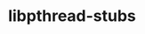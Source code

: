 ---
title: "libpthread-stubs"
layout: cache
categories: [package, develop-2023-11-26]
meta: {"versions": ["0.4"], "compilers": ["cce@=15.0.1", "gcc@=10.3.0", "gcc@=11.1.0", "gcc@=11.3.0", "gcc@=11.4.0", "gcc@=7.3.1", "gcc@=9.4.0", "oneapi@=2023.2.0"], "oss": ["amzn2", "rhel8", "sle_hpc15", "ubuntu20.04", "ubuntu22.04"], "platforms": ["linux"], "targets": ["aarch64", "neoverse_n1", "neoverse_v1", "ppc64le", "x86_64_v3", "x86_64_v4", "zen4"], "stacks": ["aws-isc", "aws-isc-aarch64", "data-vis-sdk", "e4s", "e4s-cray-rhel", "e4s-cray-sles", "e4s-neoverse_v1", "e4s-oneapi", "e4s-power", "e4s-rocm-external", "gpu-tests", "ml-linux-x86_64-rocm", "root"], "num_specs": 11, "num_specs_by_stack": {"root": 11, "aws-isc-aarch64": 2, "aws-isc": 1, "e4s-cray-rhel": 1, "e4s-cray-sles": 1, "e4s-neoverse_v1": 1, "e4s-power": 1, "gpu-tests": 1, "data-vis-sdk": 1, "e4s": 1, "e4s-rocm-external": 1, "e4s-oneapi": 1, "ml-linux-x86_64-rocm": 1}}
spec_details: [{"hash": "zmxqy3p4t2jvk6syubfrpg7tc63indq2", "compiler": "gcc@=7.3.1", "versions": ["0.4"], "os": "amzn2", "platform": "linux", "target": "aarch64", "variants": ["build_system=autotools"], "stacks": ["root", "aws-isc-aarch64"], "size": "-", "tarball": "https://binaries.spack.io/releases/develop-2023-11-26/build_cache/linux-amzn2-aarch64/gcc-7.3.1/libpthread-stubs-0.4/linux-amzn2-aarch64-gcc-7.3.1-libpthread-stubs-0.4-zmxqy3p4t2jvk6syubfrpg7tc63indq2.spack"}, {"hash": "bml6jocn64jgo6ldy7353dectpz7khj4", "compiler": "gcc@=7.3.1", "versions": ["0.4"], "os": "amzn2", "platform": "linux", "target": "neoverse_n1", "variants": ["build_system=autotools"], "stacks": ["root", "aws-isc-aarch64"], "size": "-", "tarball": "https://binaries.spack.io/releases/develop-2023-11-26/build_cache/linux-amzn2-neoverse_n1/gcc-7.3.1/libpthread-stubs-0.4/linux-amzn2-neoverse_n1-gcc-7.3.1-libpthread-stubs-0.4-bml6jocn64jgo6ldy7353dectpz7khj4.spack"}, {"hash": "imflkutxnfaesfb4xbmsm2g4df2ln4uo", "compiler": "gcc@=7.3.1", "versions": ["0.4"], "os": "amzn2", "platform": "linux", "target": "x86_64_v3", "variants": ["build_system=autotools"], "stacks": ["root", "aws-isc"], "size": "-", "tarball": "https://binaries.spack.io/releases/develop-2023-11-26/build_cache/linux-amzn2-x86_64_v3/gcc-7.3.1/libpthread-stubs-0.4/linux-amzn2-x86_64_v3-gcc-7.3.1-libpthread-stubs-0.4-imflkutxnfaesfb4xbmsm2g4df2ln4uo.spack"}, {"hash": "dofflvmufnrqymxr4nne63knjxrf7v6b", "compiler": "cce@=15.0.1", "versions": ["0.4"], "os": "rhel8", "platform": "linux", "target": "zen4", "variants": ["build_system=autotools"], "stacks": ["e4s-cray-rhel", "root"], "size": "-", "tarball": "https://binaries.spack.io/releases/develop-2023-11-26/build_cache/linux-rhel8-zen4/cce-15.0.1/libpthread-stubs-0.4/linux-rhel8-zen4-cce-15.0.1-libpthread-stubs-0.4-dofflvmufnrqymxr4nne63knjxrf7v6b.spack"}, {"hash": "xhq3rrffeqlht5rbs3ti72zvskt57jmm", "compiler": "gcc@=10.3.0", "versions": ["0.4"], "os": "sle_hpc15", "platform": "linux", "target": "x86_64_v4", "variants": ["build_system=autotools"], "stacks": ["root", "e4s-cray-sles"], "size": "-", "tarball": "https://binaries.spack.io/releases/develop-2023-11-26/build_cache/linux-sle_hpc15-x86_64_v4/gcc-10.3.0/libpthread-stubs-0.4/linux-sle_hpc15-x86_64_v4-gcc-10.3.0-libpthread-stubs-0.4-xhq3rrffeqlht5rbs3ti72zvskt57jmm.spack"}, {"hash": "5aw7usnhxwccjop3p22zr7acrlfykuqt", "compiler": "gcc@=11.4.0", "versions": ["0.4"], "os": "ubuntu20.04", "platform": "linux", "target": "neoverse_v1", "variants": ["build_system=autotools"], "stacks": ["e4s-neoverse_v1", "root"], "size": "-", "tarball": "https://binaries.spack.io/releases/develop-2023-11-26/build_cache/linux-ubuntu20.04-neoverse_v1/gcc-11.4.0/libpthread-stubs-0.4/linux-ubuntu20.04-neoverse_v1-gcc-11.4.0-libpthread-stubs-0.4-5aw7usnhxwccjop3p22zr7acrlfykuqt.spack"}, {"hash": "6xd6p2elkvnao5fucucwwusay64hqn44", "compiler": "gcc@=9.4.0", "versions": ["0.4"], "os": "ubuntu20.04", "platform": "linux", "target": "ppc64le", "variants": ["build_system=autotools"], "stacks": ["root", "e4s-power"], "size": "-", "tarball": "https://binaries.spack.io/releases/develop-2023-11-26/build_cache/linux-ubuntu20.04-ppc64le/gcc-9.4.0/libpthread-stubs-0.4/linux-ubuntu20.04-ppc64le-gcc-9.4.0-libpthread-stubs-0.4-6xd6p2elkvnao5fucucwwusay64hqn44.spack"}, {"hash": "mrqqjlg3fswcew27hbahbvzharkmdcqp", "compiler": "gcc@=11.1.0", "versions": ["0.4"], "os": "ubuntu20.04", "platform": "linux", "target": "x86_64_v3", "variants": ["build_system=autotools"], "stacks": ["root", "gpu-tests", "data-vis-sdk"], "size": "-", "tarball": "https://binaries.spack.io/releases/develop-2023-11-26/build_cache/linux-ubuntu20.04-x86_64_v3/gcc-11.1.0/libpthread-stubs-0.4/linux-ubuntu20.04-x86_64_v3-gcc-11.1.0-libpthread-stubs-0.4-mrqqjlg3fswcew27hbahbvzharkmdcqp.spack"}, {"hash": "pxqp2qsmndt3ejmxcwwsppbnjwwei3lr", "compiler": "gcc@=11.4.0", "versions": ["0.4"], "os": "ubuntu20.04", "platform": "linux", "target": "x86_64_v3", "variants": ["build_system=autotools"], "stacks": ["e4s", "root", "e4s-rocm-external"], "size": "-", "tarball": "https://binaries.spack.io/releases/develop-2023-11-26/build_cache/linux-ubuntu20.04-x86_64_v3/gcc-11.4.0/libpthread-stubs-0.4/linux-ubuntu20.04-x86_64_v3-gcc-11.4.0-libpthread-stubs-0.4-pxqp2qsmndt3ejmxcwwsppbnjwwei3lr.spack"}, {"hash": "7w6bd4h43n5ruu4z2naa6zvkevtty3y4", "compiler": "oneapi@=2023.2.0", "versions": ["0.4"], "os": "ubuntu20.04", "platform": "linux", "target": "x86_64_v3", "variants": ["build_system=autotools"], "stacks": ["root", "e4s-oneapi"], "size": "-", "tarball": "https://binaries.spack.io/releases/develop-2023-11-26/build_cache/linux-ubuntu20.04-x86_64_v3/oneapi-2023.2.0/libpthread-stubs-0.4/linux-ubuntu20.04-x86_64_v3-oneapi-2023.2.0-libpthread-stubs-0.4-7w6bd4h43n5ruu4z2naa6zvkevtty3y4.spack"}, {"hash": "zqmmmo4bgomacclsdtp2y6j2esatei4g", "compiler": "gcc@=11.3.0", "versions": ["0.4"], "os": "ubuntu22.04", "platform": "linux", "target": "x86_64_v3", "variants": ["build_system=autotools"], "stacks": ["ml-linux-x86_64-rocm", "root"], "size": "-", "tarball": "https://binaries.spack.io/releases/develop-2023-11-26/build_cache/linux-ubuntu22.04-x86_64_v3/gcc-11.3.0/libpthread-stubs-0.4/linux-ubuntu22.04-x86_64_v3-gcc-11.3.0-libpthread-stubs-0.4-zqmmmo4bgomacclsdtp2y6j2esatei4g.spack"}]
---